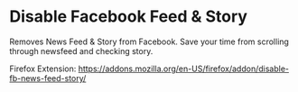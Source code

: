 # Disable Facebook Feed & Story

Removes News Feed & Story from Facebook. Save your time from scrolling through newsfeed and checking story.

Firefox Extension: https://addons.mozilla.org/en-US/firefox/addon/disable-fb-news-feed-story/
